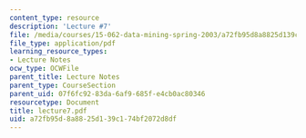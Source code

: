 ```yaml
---
content_type: resource
description: 'Lecture #7'
file: /media/courses/15-062-data-mining-spring-2003/a72fb95d8a8825d139c174bf2072d8df_lecture7.pdf
file_type: application/pdf
learning_resource_types:
- Lecture Notes
ocw_type: OCWFile
parent_title: Lecture Notes
parent_type: CourseSection
parent_uid: 07f6fc92-83da-6af9-685f-e4cb0ac80346
resourcetype: Document
title: lecture7.pdf
uid: a72fb95d-8a88-25d1-39c1-74bf2072d8df
---
```

